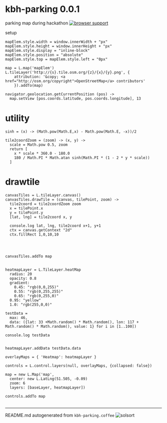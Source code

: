 # kbh-parking 0.0.1

parking map during hackathon
[![browser support](https://ci.testling.com/rasmuserik/kbh-parking.png)](http://ci.testling.com/rasmuserik/kbh-parking)


setup

    mapElem.style.width = window.innerWidth + "px"
    mapElem.style.height = window.innerHeight + "px"
    mapElem.style.display = "inline-block"
    mapElem.style.position = "absolute"
    mapElem.style.top = mapElem.style.left = "0px"
    
    map = L.map('mapElem')
    L.tileLayer('http://{s}.tile.osm.org/{z}/{x}/{y}.png', {
        attribution: '&copy; <a href="http://osm.org/copyright">OpenStreetMap</a> contributors'
        }).addTo(map)
    
    navigator.geolocation.getCurrentPosition (pos) ->
      map.setView [pos.coords.latitude, pos.coords.longitude], 13
    

# utility

    sinh = (x) -> (Math.pow(Math.E,x) - Math.pow(Math.E, -x))/2
    
    tile2coordZoom = (zoom) -> (x, y) ->
      scale = Math.pow 0.5, zoom
      return [
        x * scale * 360.0 - 180.0
        180 / Math.PI * Math.atan sinh(Math.PI * (1 - 2 * y * scale))
      ]
    

# drawtile

    canvasTiles = L.tileLayer.canvas()
    canvasTiles.drawTile = (canvas, tilePoint, zoom) ->
      tile2coord = tile2coordZoom zoom
      x = tilePoint.x
      y = tilePoint.y
      [lat, lng] = tile2coord x, y
    
      console.log lat, lng, tile2coord x+1, y+1
      ctx = canvas.getContext "2d"
      ctx.fillRect 1,0,10,10
    
      
    
    
    canvasTiles.addTo map
    
    

##

    heatmapLayer = L.TileLayer.heatMap
      radius: 20
      opacity: 0.8
      gradient:
        0.45: "rgb(0,0,255)"
        0.55: "rgb(0,255,255)"
        0.65: "rgb(0,255,0)"
      0.95: "yellow"
      1.0: "rgb(255,0,0)"
     
    testData =
      max: 46,
      data: ({lat: 33 +Math.random() * Math.random(), lon: 117 + Math.random() * Math.random(), value: 1} for i in [1..100])
    
    console.log testData
    
    
    heatmapLayer.addData testData.data
     
    overlayMaps = { 'Heatmap': heatmapLayer }
     
    controls = L.control.layers(null, overlayMaps, {collapsed: false})
     
    map = new L.Map('map',
      center: new L.LatLng(51.505, -0.09)
      zoom: 6
      layers: [baseLayer, heatmapLayer])
     
    controls.addTo map

##

    

----

README.md autogenerated from `kbh-parking.coffee` ![solsort](https://ssl.solsort.com/_reputil_rasmuserik_kbh-parking.png)
